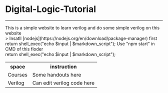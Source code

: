 # Digital-Logic-Tutorial
<HR>
This is a simple website to learn verilog and do some simple verilog on this website<BR>
  > 
  Insatll [nodejs](https://nodejs.org/en/download/package-manager) first<BR>return shell_exec("echo $input | $markdown_script");
  Use "npm start" in CMD of this floder<BR>return shell_exec("echo $input | $markdown_script");
<table>
  <tr><th>space</th><th>instruction</th></tr>
  <tr><td>Courses</td><td>Some handouts here</td></tr>
  <tr><td>Verilog</td><td>Can edit verilog code here</td></tr>
</table>
